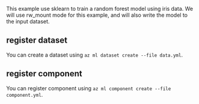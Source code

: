 This example use sklearn to train a random forest model using iris data. We will use rw_mount mode for this example, and will also write the model to the input dataset.

## register dataset
You can create a dataset using `az ml dataset create --file data.yml`.

## register component
You can register component using `az ml component create --file component.yml`.

